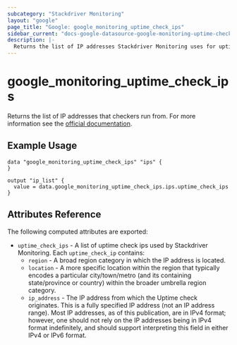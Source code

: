 ```yaml
---
subcategory: "Stackdriver Monitoring"
layout: "google"
page_title: "Google: google_monitoring_uptime_check_ips"
sidebar_current: "docs-google-datasource-google-monitoring-uptime-check-ips"
description: |-
  Returns the list of IP addresses Stackdriver Monitoring uses for uptime checking.
---
```


# google\_monitoring\_uptime\_check\_ips

Returns the list of IP addresses that checkers run from. For more information see
the [official documentation](https://cloud.google.com/monitoring/uptime-checks#get-ips).

## Example Usage

```hcl
data "google_monitoring_uptime_check_ips" "ips" {
}

output "ip_list" {
  value = data.google_monitoring_uptime_check_ips.ips.uptime_check_ips
}
```

## Attributes Reference

The following computed attributes are exported:

* `uptime_check_ips` - A list of uptime check ips used by Stackdriver Monitoring. Each `uptime_check_ip` contains:
  * `region` - A broad region category in which the IP address is located.
  * `location` - A more specific location within the region that typically encodes a particular city/town/metro
  (and its containing state/province or country) within the broader umbrella region category.
  * `ip_address` - The IP address from which the Uptime check originates. This is a fully specified IP address
  (not an IP address range). Most IP addresses, as of this publication, are in IPv4 format; however, one should not
  rely on the IP addresses being in IPv4 format indefinitely, and should support interpreting this field in either
  IPv4 or IPv6 format.
  